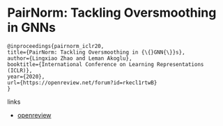 # PairNorm: Tackling Oversmoothing in GNNs

```
@inproceedings{pairnorm_iclr20,
title={PairNorm: Tackling Oversmoothing in {\{}GNN{\}}s},
author={Lingxiao Zhao and Leman Akoglu},
booktitle={International Conference on Learning Representations (ICLR)},
year={2020},
url={https://openreview.net/forum?id=rkecl1rtwB}
}
```

links
- [openreview](https://openreview.net/forum?id=rkecl1rtwB)
